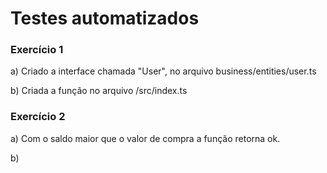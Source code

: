 # Testes automatizados 

### Exercício 1
a) Criado a interface chamada "User", no arquivo business/entities/user.ts

b) Criada a função no arquivo /src/index.ts

### Exercício 2

a) Com o saldo maior que o valor de compra a função retorna ok.

b)